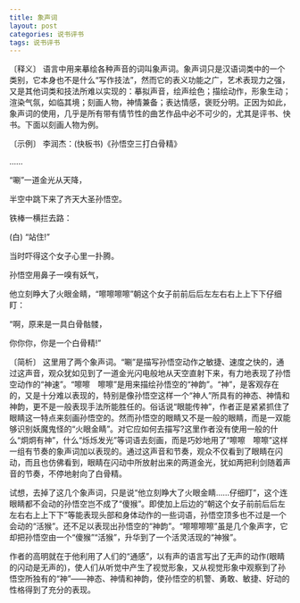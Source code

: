```yaml
---
title: 象声词
layout: post
categories: 说书评书
tags: 说书评书
---
```


〔释义〕 语言中用来摹绘各种声音的词叫象声词。象声词只是汉语词类中的一个类别，它本身也不是什么“写作技法”，然而它的表义功能之广，艺术表现力之强，又是其他词类和技法所难以实现的：摹拟声音，绘声绘色；描绘动作，形象生动；渲染气氛，如临其境；刻画人物，神情兼备；表达情感，褒贬分明。正因为如此，象声词的使用，几乎是所有带有情节性的曲艺作品中必不可少的，尤其是评书、快书。下面以刻画人物为例。

〔示例〕 李润杰：(快板书)《孙悟空三打白骨精》

……

“唰”一道金光从天降，

半空中跳下来了齐天大圣孙悟空。

铁棒一横拦去路：

(白) “站住!”

当时吓得这个女子心里一扑腾。

孙悟空用鼻子一嗅有妖气，

他立刻睁大了火眼金睛，“嚓嚓嚓嚓”朝这个女子前前后后左左右右上上下下仔细盯：

“啊，原来是一具白骨骷髅，

你你你，你是一个白骨精!” 

〔简析〕 这里用了两个象声词。“唰”是描写孙悟空动作之敏捷、速度之快的，通过这声音，观众犹如见到了一道金光闪电般地从天空直射下来，有力地表现了孙悟空动作的“神速”。“嚓嚓　嚓嚓”是用来描绘孙悟空的“神韵”。“神”，是客观存在的，又是十分难以表现的，特别是像孙悟空这样一个“神人”所具有的神态、神情和神韵，更不是一般表现手法所能胜任的。俗话说“眼能传神”，作者正是紧紧抓住了眼睛这一特点来刻画孙悟空的。然而孙悟空的眼睛又不是一般的眼睛，而是一双能够识别妖魔鬼怪的“火眼金睛”。对它应如何去描写?这里作者没有使用一般的什么“炯炯有神”，什么“烁烁发光”等词语去刻画，而是巧妙地用了“嚓嚓　嚓嚓”这样一组有节奏的象声词加以表现的。通过这声音和节奏，观众不仅看到了眼睛在闪动，而且也仿佛看到，眼睛在闪动中所放射出来的两道金光，犹如两把利剑随着声音的节奏，不停地射向了白骨精。

试想，去掉了这几个象声词，只是说“他立刻睁大了火眼金睛……仔细盯”，这个连眼睛都不会动的孙悟空岂不成了“傻猴”。即使加上后边的“朝这个女子前前后后左左右右上上下下”等能表现头部和身体动作的一些词语，孙悟空顶多也不过是一个会动的“活猴”。还不足以表现出孙悟空的“神韵”。“嚓嚓嚓嚓”虽是几个象声字，它却把孙悟空由一个“傻猴”“活猴”，升华到了一个活灵活现的“神猴”。

作者的高明就在于他利用了人们的“通感”，以有声的语言写出了无声的动作(眼睛的闪动是无声的)，使人们从听觉中产生了视觉形象，又从视觉形象中观察到了孙悟空所独有的“神”——神态、神情和神韵，使孙悟空的机警、勇敢、敏捷、好动的性格得到了充分的表现。 